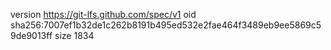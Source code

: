 version https://git-lfs.github.com/spec/v1
oid sha256:7007ef1b32de1c262b8191b495ed532e2fae464f3489eb9ee5869c59de9013ff
size 1834
